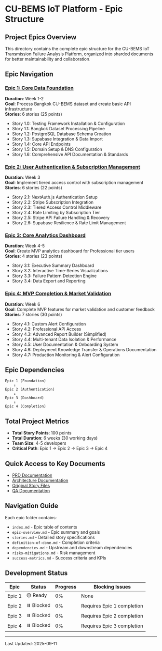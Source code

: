 # CU-BEMS IoT Platform - Epic Structure

## Project Epics Overview

This directory contains the complete epic structure for the CU-BEMS IoT Transmission Failure Analysis Platform, organized into sharded documents for better maintainability and collaboration.

## Epic Navigation

### [Epic 1: Core Data Foundation](./epic-1/index.md)
**Duration**: Week 1-2  
**Goal**: Process Bangkok CU-BEMS dataset and create basic API infrastructure  
**Stories**: 6 stories (25 points)
- Story 1.0: Testing Framework Installation & Configuration
- Story 1.1: Bangkok Dataset Processing Pipeline
- Story 1.2: PostgreSQL Database Schema Creation
- Story 1.3: Supabase Integration & Data Import
- Story 1.4: Core API Endpoints
- Story 1.5: Domain Setup & DNS Configuration
- Story 1.6: Comprehensive API Documentation & Standards

### [Epic 2: User Authentication & Subscription Management](./epic-2/index.md)
**Duration**: Week 3  
**Goal**: Implement tiered access control with subscription management  
**Stories**: 6 stories (22 points)
- Story 2.1: NextAuth.js Authentication Setup
- Story 2.2: Stripe Subscription Integration
- Story 2.3: Tiered Access Control Middleware
- Story 2.4: Rate Limiting by Subscription Tier
- Story 2.5: Stripe API Failure Handling & Recovery
- Story 2.6: Supabase Resilience & Rate Limit Management

### [Epic 3: Core Analytics Dashboard](./epic-3/index.md)
**Duration**: Week 4-5  
**Goal**: Create MVP analytics dashboard for Professional tier users  
**Stories**: 4 stories (23 points)
- Story 3.1: Executive Summary Dashboard
- Story 3.2: Interactive Time-Series Visualizations
- Story 3.3: Failure Pattern Detection Engine
- Story 3.4: Data Export and Reporting

### [Epic 4: MVP Completion & Market Validation](./epic-4/index.md)
**Duration**: Week 6  
**Goal**: Complete MVP features for market validation and customer feedback  
**Stories**: 7 stories (30 points)
- Story 4.1: Custom Alert Configuration
- Story 4.2: Professional API Access
- Story 4.3: Advanced Report Builder (Simplified)
- Story 4.4: Multi-tenant Data Isolation & Performance
- Story 4.5: User Documentation & Onboarding System
- Story 4.6: Deployment Knowledge Transfer & Operations Documentation
- Story 4.7: Production Monitoring & Alert Configuration

## Epic Dependencies

```
Epic 1 (Foundation) 
    ↓
Epic 2 (Authentication) 
    ↓
Epic 3 (Dashboard)
    ↓
Epic 4 (Completion)
```

## Total Project Metrics

- **Total Story Points**: 100 points
- **Total Duration**: 6 weeks (30 working days)
- **Team Size**: 4-5 developers
- **Critical Path**: Epic 1 → Epic 2 → Epic 3 → Epic 4

## Quick Access to Key Documents

- [PRD Documentation](../prd/index.md)
- [Architecture Documentation](../architecture/index.md)
- [Original Story Files](../stories/)
- [QA Documentation](../qa/)

## Navigation Guide

Each epic folder contains:
- `index.md` - Epic table of contents
- `epic-overview.md` - Epic summary and goals
- `stories.md` - Detailed story specifications
- `definition-of-done.md` - Completion criteria
- `dependencies.md` - Upstream and downstream dependencies
- `risks-mitigations.md` - Risk management
- `success-metrics.md` - Success criteria and KPIs

## Development Status

| Epic | Status | Progress | Blocking Issues |
|------|--------|----------|-----------------|
| Epic 1 | 🟡 Ready | 0% | None |
| Epic 2 | ⏸️ Blocked | 0% | Requires Epic 1 completion |
| Epic 3 | ⏸️ Blocked | 0% | Requires Epic 2 completion |
| Epic 4 | ⏸️ Blocked | 0% | Requires Epic 3 completion |

---

Last Updated: 2025-09-11